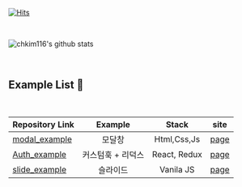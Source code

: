 [![Hits](https://hits.seeyoufarm.com/api/count/incr/badge.svg?url=https%3A%2F%2Fgithub.com%2Fchkim116%2F&count_bg=%2329495E&title_bg=%23DF620B&icon=&icon_color=%23DF5E15&title=hits&edge_flat=true)](https://hits.seeyoufarm.com)

<br>

![chkim116's github stats](https://github-readme-stats.vercel.app/api?username=chkim116&show_icons=true)

<br>

##  Example List :speech_balloon:
<br>

| Repository Link  | Example | Stack | site |
|:---|:---:|:---:|:---:|
| [modal_example](https://github.com/chkim116/modal_example)  | 모달창 | Html,Css,Js | [page](https://chkim116.github.io/modal_example/) |
| [Auth_example](https://github.com/chkim116/auth_example)  | 커스텀훅 + 리덕스 | React, Redux | [page](https://chkim116.github.io/auth_example/) |
| [slide_example](https://github.com/chkim116/carouselslide_example) | 슬라이드 | Vanila JS | [page](https://chkim116.github.io/carouselslide_example/) |
